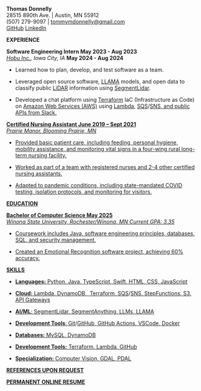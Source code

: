 **Thomas Donnelly**  
28515 890th Ave. \| Austin, MN 55912  
(507) 279-9097 \| tommymdonnelly@gmail.com  
[GitHub](https://github.com/TomTheTonk)
[LinkedIn](http://linkedin.com/in/thomas-donnelly-429405320)

**EXPERIENCE**

**Software Engineering Intern May 2023 - Aug 2023**  
*[Hobu Inc.](https://www.linkedin.com/company/hobu-inc), Iowa
City, IA* **May 2024 - Aug 2024**

- Learned how to plan, develop, and test software as a team.

- Leveraged open source software, [LLAMA](https://www.llama.com/)
  models, and open data to classify public
  [LiDAR](https://www.neonscience.org/resources/learning-hub/tutorials/lidar-basics)
  information using
  [SegmentLidar](https://github.com/Yarroudh/segment-lidar).

- Developed a chat platform using
  [Terraform](https://developer.hashicorp.com/terraform/language)
  IaC (Infrastructure as Code) on [<u>Amazon Web Services
  (AWS)</u>](https://aws.amazon.com/free/?gclid=CjwKCAiAiOa9BhBqEiwABCdG8xJm7dpo0Ifa4i8UYcSexU289wg1I5QgB0YQaTpD3Cc5l3oCR2H94hoCvTYQAvD_BwE&trk=6a4c3e9d-cdc9-4e25-8dd9-2bd8d15afbca&sc_channel=ps&ef_id=CjwKCAiAiOa9BhBqEiwABCdG8xJm7dpo0Ifa4i8UYcSexU289wg1I5QgB0YQaTpD3Cc5l3oCR2H94hoCvTYQAvD_BwE:G:s&s_kwcid=AL!4422!3!651751059777!e!!g!!amazon%20web%20services!19852662197!145019195737&all-free-tier.sort-by=item.additionalFields.SortRank&all-free-tier.sort-order=asc&awsf.Free%20Tier%20Types=*all&awsf.Free%20Tier%20Categories=*all)
  using
  [Lambda](https://aws.amazon.com/pm/lambda/?gclid=CjwKCAiAiOa9BhBqEiwABCdG8_-jcsK9i3KVP2t5NgupDXinpyF36M-7OgfzGPhJI0F8zaahD0sMmBoC8NIQAvD_BwE&trk=e0e0d4be-47fe-4336-ab69-7eece7f3d36e&sc_channel=ps&ef_id=CjwKCAiAiOa9BhBqEiwABCdG8_-jcsK9i3KVP2t5NgupDXinpyF36M-7OgfzGPhJI0F8zaahD0sMmBoC8NIQAvD_BwE:G:s&s_kwcid=AL!4422!3!652240143523!e!!g!!amazon%20lambda!19878797032!147151597893),
  [SQS</u>](https://aws.amazon.com/sqs/)/[<u>SNS](https://aws.amazon.com/sns/),
  and public APIs from [Slack](https://api.slack.com/).

**Certified Nursing Assistant June 2019 – Sept 2021**  
*[Prairie Manor](https://prairiemanorcare.com/), Blooming
Prairie, MN*

- Provided basic patient care, including feeding, personal hygiene,
  mobility assistance, and monitoring vital signs in a four-wing rural
  long-term nursing facility.

- Worked as part of a team with registered nurses and 2-4 other
  certified nursing assistants.

- Adapted to pandemic conditions, including state-mandated COVID
  testing, isolation protocols, and monitoring for visitors.

**EDUCATION**

**Bachelor of Computer Science May 2025**  
*Winona State University, Rochester/Winona, MN* *Current GPA: 3.35*

- Coursework includes Java, software engineering principles, databases,
  SQL, and security management.

- Created an Emotional Recognition software project, achieving 60%
  accuracy.

**SKILLS**

- **Languages:**[ Python](https://www.python.org/),
  [Java](https://www.java.com/en/),
  [TypeScript](https://www.typescriptlang.org/),
  [Swift](https://www.swift.org/), HTML, CSS,
  [JavaScript](https://www.javascript.com/)

- **Cloud:**
  [Lambda](https://aws.amazon.com/pm/lambda/?gclid=CjwKCAiAiOa9BhBqEiwABCdG8_-jcsK9i3KVP2t5NgupDXinpyF36M-7OgfzGPhJI0F8zaahD0sMmBoC8NIQAvD_BwE&trk=e0e0d4be-47fe-4336-ab69-7eece7f3d36e&sc_channel=ps&ef_id=CjwKCAiAiOa9BhBqEiwABCdG8_-jcsK9i3KVP2t5NgupDXinpyF36M-7OgfzGPhJI0F8zaahD0sMmBoC8NIQAvD_BwE:G:s&s_kwcid=AL!4422!3!652240143523!e!!g!!amazon%20lambda!19878797032!147151597893),
  [DynamoDB](https://aws.amazon.com/dynamodb/),
  [ Terraform](https://developer.hashicorp.com/terraform/language),
  [SQS</u>](https://aws.amazon.com/sqs/)/[<u>SNS](https://aws.amazon.com/sns/),
  [StepFunctions](https://aws.amazon.com/step-functions/),
  [S3](https://aws.amazon.com/s3/), [<u>API
  Gateways</u>](https://aws.amazon.com/api-gateway/)

- **AI/ML**:
  [SegmentLidar](https://github.com/Yarroudh/segment-lidar),
  [SegmentAnything](https://segment-anything.com/), LLMs,
  [LLAMA](https://www.llama.com/)

- **Development Tools**<span class="mark">:
  [Git</u>](https://git-scm.com/)/[<u>GitHub](https://github.com/),
  [GitHub Actions](https://github.com/TomTheTonk/Resume/actions),
  [VSCode](https://code.visualstudio.com/),
  [Docker](https://www.docker.com)

- **Databases:** [MySQL](https://www.mysql.com/),
  [DynamoDB](https://aws.amazon.com/dynamodb/)

- **Development
  Tools:**[ Terraform](https://developer.hashicorp.com/terraform/language),
  [Lambda](https://aws.amazon.com/pm/lambda/?gclid=CjwKCAiAiOa9BhBqEiwABCdG8_-jcsK9i3KVP2t5NgupDXinpyF36M-7OgfzGPhJI0F8zaahD0sMmBoC8NIQAvD_BwE&trk=e0e0d4be-47fe-4336-ab69-7eece7f3d36e&sc_channel=ps&ef_id=CjwKCAiAiOa9BhBqEiwABCdG8_-jcsK9i3KVP2t5NgupDXinpyF36M-7OgfzGPhJI0F8zaahD0sMmBoC8NIQAvD_BwE:G:s&s_kwcid=AL!4422!3!652240143523!e!!g!!amazon%20lambda!19878797032!147151597893),
  [GitHub](https://github.com/)

- **Specialization:** Computer Vision,
  [GDAL](https://gdal.org/en/stable/),
  [PDAL](https://pdal.io/en/2.8.4/)

**REFERENCES UPON REQUEST**

[**<u>PERMANENT ONLINE
RESUME</u>**](http://github.com/TomTheTonk/Resume)
